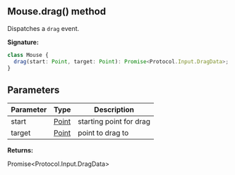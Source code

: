 ## Mouse.drag() method

Dispatches a `drag` event.

**Signature:**

```typescript
class Mouse {
  drag(start: Point, target: Point): Promise<Protocol.Input.DragData>;
}
```

## Parameters

| Parameter | Type                          | Description             |
| --------- | ----------------------------- | ----------------------- |
| start     | [Point](./puppeteer.point.md) | starting point for drag |
| target    | [Point](./puppeteer.point.md) | point to drag to        |

**Returns:**

Promise&lt;Protocol.Input.DragData&gt;
